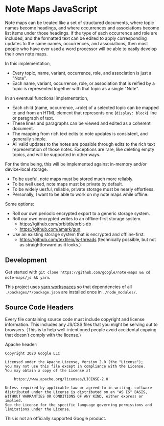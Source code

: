 # Note Maps JavaScript

Note maps can be treated like a set of structured documents, where topic names
become headings, and where occurrences and associations become list items under
those headings.  If the type of each occurrence and role are included, and the
formatted text can be edited to apply corresponding updates to the same names,
occurrences, and associations, then most people who have ever used a word
processor will be able to easily develop their own note maps.

In this implementation,

*   Every topic, name, variant, occurrence, role, and association is just a
    "Note".
*   Each name, variant, occurrence, role, or association that is reified by a
    topic is represented together with that topic as a single "Note".

In an eventual functional implementation,

*   Each child (name, occurrence, ~role) of a selected topic can be mapped to
    and from an HTML element that represents one (`display: block`) line or
    paragraph of text.
*   These lines and paragraphs can be viewed and edited as a coherent document.
*   The mapping from rich text edits to note updates is consistent, and
    generally simple.
*   All valid updates to the notes are possible through edits to the rich text
    representation of those notes. Exceptions are rare, like deleting empty
    topics, and will be supported in other ways.

For the time being, this will be implemented against in-memory and/or
device-local storage.

*   To be useful, note maps must be stored much more reliably.
*   To be well used, note maps must be private by default.
*   To be widely uesful, reliable, private storage must be nearly effortless.
*   Personally, I want to be able to work on my note maps while offline.

Some options:

*   Roll our own periodic encrypted export to a generic storage system.
*   Roll our own encrypted writes to an offline-first storage system.
    *   https://github.com/orbitdb/orbit-db
    *   https://github.com/amark/gun
*   Use an existing storage system that is encrypted and offline-first.
    *   https://github.com/textileio/js-threads (technically possible, but not
        as straightforward as it looks.)

## Development

Get started with `git clone https://github.com/google/note-maps && cd
note-maps/js && yarn`.

This project uses [yarn workspaces][] so that dependencies of all
`./packages/*/package.json` are installed once in `./node_modules/`. 

[yarn workspaces]: https://classic.yarnpkg.com/en/docs/workspaces/

## Source Code Headers

Every file containing source code must include copyright and license
information. This includes any JS/CSS files that you might be serving out to
browsers. (This is to help well-intentioned people avoid accidental copying that
doesn't comply with the license.)

Apache header:

    Copyright 2020 Google LLC

    Licensed under the Apache License, Version 2.0 (the "License");
    you may not use this file except in compliance with the License.
    You may obtain a copy of the License at

        https://www.apache.org/licenses/LICENSE-2.0

    Unless required by applicable law or agreed to in writing, software
    distributed under the License is distributed on an "AS IS" BASIS,
    WITHOUT WARRANTIES OR CONDITIONS OF ANY KIND, either express or implied.
    See the License for the specific language governing permissions and
    limitations under the License.

This is not an officially supported Google product.
